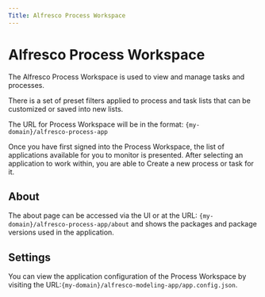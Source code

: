 ```yaml
---
Title: Alfresco Process Workspace
---
```


# Alfresco Process Workspace

The Alfresco Process Workspace is used to view and manage tasks and processes.

There is a set of preset filters applied to process and task lists that can be customized or saved into new lists. 

The URL for Process Workspace will be in the format: `{my-domain}/alfresco-process-app`

Once you have first signed into the Process Workspace, the list of applications available for you to monitor is presented. After selecting an application to work within, you are able to Create a new process or task for it. 

## About
The about page can be accessed via the UI or at the URL: `{my-domain}/alfresco-process-app/about` and shows the packages and package versions used in the application. 

## Settings
You can view the application configuration of the Process Workspace by visiting the URL:`{my-domain}/alfresco-modeling-app/app.config.json`.